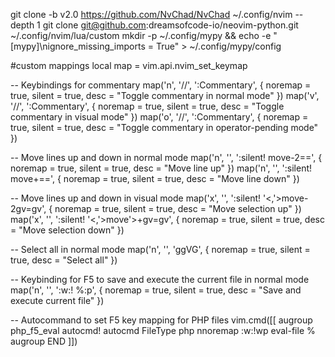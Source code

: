 git clone -b v2.0 https://github.com/NvChad/NvChad ~/.config/nvim --depth 1
git clone git@github.com:dreamsofcode-io/neovim-python.git ~/.config/nvim/lua/custom
mkdir -p ~/.config/mypy && echo -e "[mypy]\nignore_missing_imports = True" > ~/.config/mypy/config

#custom mappings
local map = vim.api.nvim_set_keymap

-- Keybindings for commentary
map('n', '//', ':Commentary<CR>', { noremap = true, silent = true, desc = "Toggle commentary in normal mode" })
map('v', '//', ':Commentary<CR>', { noremap = true, silent = true, desc = "Toggle commentary in visual mode" })
map('o', '//', ':Commentary<CR>', { noremap = true, silent = true, desc = "Toggle commentary in operator-pending mode" })

-- Move lines up and down in normal mode
map('n', '<S-Up>', ':<C-u>silent! move-2<CR>==', { noremap = true, silent = true, desc = "Move line up" })
map('n', '<S-Down>', ':<C-u>silent! move+<CR>==', { noremap = true, silent = true, desc = "Move line down" })

-- Move lines up and down in visual mode
map('x', '<S-Up>', ':<C-u>silent! \'<,\'>move-2<CR>gv=gv', { noremap = true, silent = true, desc = "Move selection up" })
map('x', '<S-Down>', ':<C-u>silent! \'<,\'>move\'>+<CR>gv=gv', { noremap = true, silent = true, desc = "Move selection down" })

-- Select all in normal mode
map('n', '<C-a>', 'ggVG', { noremap = true, silent = true, desc = "Select all" })

-- Keybinding for F5 to save and execute the current file in normal mode
map('n', '<F5>', ':w<CR>:! %:p<CR>', { noremap = true, silent = true, desc = "Save and execute current file" })

-- Autocommand to set F5 key mapping for PHP files
vim.cmd([[
  augroup php_f5_eval
    autocmd!
    autocmd FileType php nnoremap <buffer> <F5> :w<CR>:!wp eval-file %<CR>
  augroup END
]])
